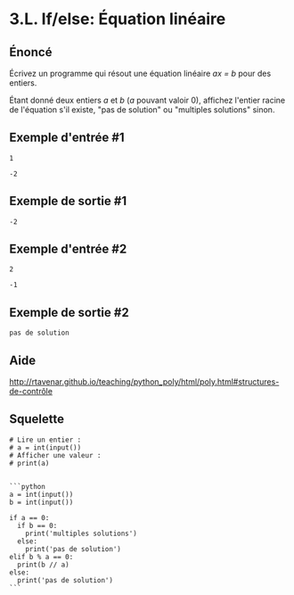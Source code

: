 # 3.L. If/else: Équation linéaire

## **Énoncé**

Écrivez un programme qui résout une équation linéaire _ax = b_ pour des entiers.

Étant donné deux entiers _a_ et _b_ (_a_ pouvant valoir 0), affichez l'entier racine de l'équation s'il existe, "pas de solution" ou "multiples solutions" sinon.

## Exemple d'entrée #1

```
1
```

```
-2
```

## Exemple de sortie #1

```
-2
```

## Exemple d'entrée #2

```
2
```

```
-1
```

## Exemple de sortie #2

```
pas de solution
```

## Aide

http://rtavenar.github.io/teaching/python_poly/html/poly.html#structures-de-contrôle

## Squelette

```{code-cell} python
# Lire un entier :
# a = int(input())
# Afficher une valeur :
# print(a)
```

````{dropdown} Proposition de solution

```python
a = int(input())
b = int(input())

if a == 0:
  if b == 0:
    print('multiples solutions')
  else:
    print('pas de solution')
elif b % a == 0:
  print(b // a)
else:
  print('pas de solution')
```
````
